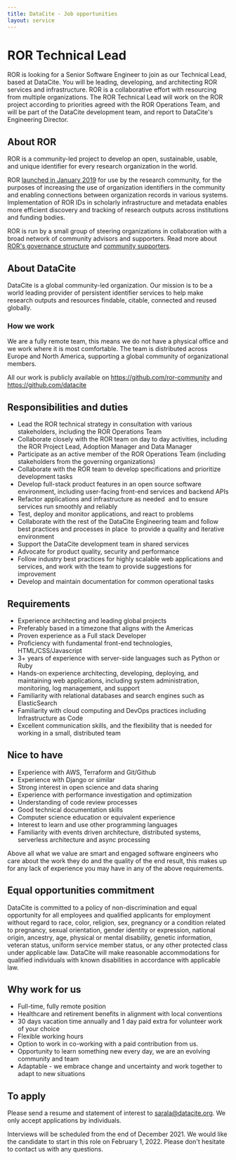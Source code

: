```yaml
---
title: DataCite - Job opportunities
layout: service
---
```


# ROR Technical Lead

ROR is looking for a Senior Software Engineer to join as our Technical Lead, based at DataCite. You will be leading, developing, and architecting ROR services and infrastructure. ROR is a collaborative effort with resourcing from multiple organizations. The ROR Technical Lead will work on the ROR project according to priorities agreed with the ROR Operations Team, and will be part of the DataCite development team, and report to DataCite's Engineering Director.

## About ROR
ROR is a community-led project to develop an open, sustainable, usable, and unique identifier for every research organization in the world.

ROR [launched in January 2019](https://ror.org/2019-02-10-announcing-first-ror-prototype) for use by the research community, for the purposes of increasing the use of organization identifiers in the community and enabling connections between organization records in various systems. Implementation of ROR IDs in scholarly infrastructure and metadata enables more efficient discovery and tracking of research outputs across institutions and funding bodies.

ROR is run by a small group of steering organizations in collaboration with a broad network of community advisors and supporters. Read more about [ROR's governance structure](https://ror.org/governance) and [community supporters](https://ror.org/supporters).

## About DataCite
DataCite is a global community-led organization. Our mission is to be a world leading provider of persistent identifier services to help make research outputs and resources findable, citable, connected and reused globally.

### How we work
We are a fully remote team, this means we do not have a physical office and we work where it is most comfortable. The team is distributed across Europe and North America, supporting a global community of organizational members.

All our work is publicly available on <https://github.com/ror-community> and <https://github.com/datacite>

## Responsibilities and duties

- Lead the ROR technical strategy in consultation with various stakeholders, including the ROR Operations Team
- Collaborate closely with the ROR team on day to day activities, including the ROR Project Lead, Adoption Manager and Data Manager
- Participate as an active member of the ROR Operations Team (including stakeholders from the governing organizations)
- Collaborate with the ROR team to develop specifications and prioritize development tasks
- Develop full-stack product features in an open source software environment, including user-facing front-end services and backend APIs
- Refactor applications and infrastructure as needed  and to ensure services run smoothly and reliably
- Test, deploy and monitor applications, and react to problems
- Collaborate with the rest of the DataCite Engineering team and follow best practices and processes in place  to provide a quality and iterative environment
- Support the DataCite development team in shared services
- Advocate for product quality, security and performance
- Follow industry best practices for highly scalable web applications and services, and work with the team to provide suggestions for improvement
- Develop and maintain documentation for common operational tasks

## Requirements

- Experience architecting and leading global projects
- Preferably based in a timezone that aligns with the Americas
- Proven experience as a Full stack Developer
- Proficiency with fundamental front-end technologies, HTML/CSS/Javascript
- 3+ years of experience with server-side languages such as Python or Ruby
- Hands-on experience architecting, developing, deploying, and maintaining web applications, including system administration, monitoring, log management, and support
- Familiarity with relational databases and search engines such as ElasticSearch
- Familiarity with cloud computing and DevOps practices including Infrastructure as Code
- Excellent communication skills, and the flexibility that is needed for working in a small, distributed team

## Nice to have

- Experience with AWS, Terraform and Git/Github
- Experience with Django or similar
- Strong interest in open science and data sharing
- Experience with performance investigation and optimization
- Understanding of code review processes
- Good technical documentation skills
- Computer science education or equivalent experience
- Interest to learn and use other programming languages
- Familiarity with events driven architecture, distributed systems, serverless architecture and async processing

Above all what we value are smart and engaged software engineers who care about the work they do and the quality of the end result, this makes up for any lack of experience you may have in any of the above requirements.

## Equal opportunities commitment

DataCite is committed to a policy of non-discrimination and equal opportunity for all employees and qualified applicants for employment without regard to race, color, religion, sex, pregnancy or a condition related to pregnancy, sexual orientation, gender identity or expression, national origin, ancestry, age, physical or mental disability, genetic information, veteran status, uniform service member status, or any other protected class under applicable law. DataCite will make reasonable accommodations for qualified individuals with known disabilities in accordance with applicable law.

## Why work for us

- Full-time, fully remote position
- Healthcare and retirement benefits in alignment with local conventions
- 30 days vacation time annually and 1 day paid extra for volunteer work of your choice
- Flexible working hours
- Option to work in co-working with a paid contribution from us.
- Opportunity to learn something new every day, we are an evolving community and team
- Adaptable - we embrace change and uncertainty and work together to adapt to new situations

## To apply

Please send a resume and statement of interest to sarala@datacite.org. We only accept applications by individuals.

Interviews will be scheduled from the end of December 2021. We would like the candidate to start in this role on February 1, 2022. Please don't hesitate to contact us with any questions.
